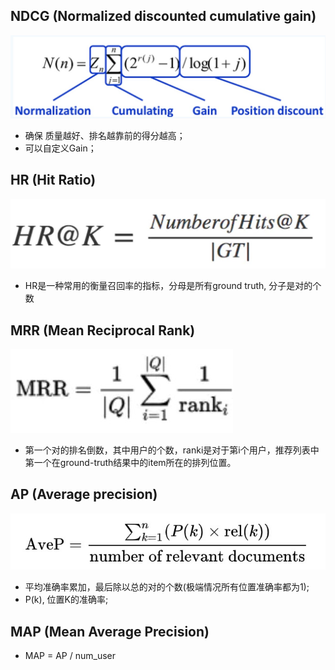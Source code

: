 

## NDCG (Normalized discounted cumulative gain)
![](../../imgs/metric_ndcg.jpg)
- 确保 质量越好、排名越靠前的得分越高；
- 可以自定义Gain；


## HR (Hit Ratio)
![](../../imgs/metric_hit_ratio.jpg)
- HR是一种常用的衡量召回率的指标，分母是所有ground truth, 分子是对的个数


## MRR (Mean Reciprocal Rank)
![](../../imgs/metric_mrr.jpg)
- 第一个对的排名倒数，其中用户的个数，ranki是对于第i个用户，推荐列表中第一个在ground-truth结果中的item所在的排列位置。


## AP (Average precision)
![](../../imgs/metric_ap.jpg)
- 平均准确率累加，最后除以总的对的个数(极端情况所有位置准确率都为1);
- P(k), 位置K的准确率; 


## MAP (Mean Average Precision)
- MAP = AP / num_user

